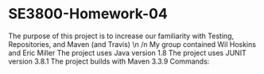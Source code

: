 # SE3800-Homework-04
The purpose of this project is to increase our familiarity with Testing, Repositories, and Maven (and Travis) \n /n
My group contained Wil Hoskins and Eric Miller
The project uses Java version 1.8
The project uses JUNIT version 3.8.1
The project builds with Maven 3.3.9
Commands: 
